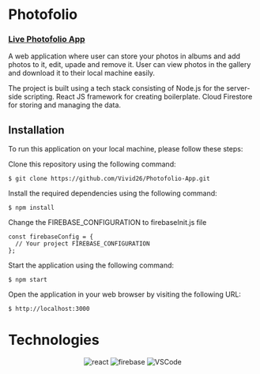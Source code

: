# Photofolio
### [Live Photofolio App](https://vivid26.github.io/Photofolio-App/)

A web application where user can store your photos in albums and add photos to it, edit, upade and remove it. User can view photos in the gallery and download it to their local machine easily.
 
The project is built using a tech stack consisting of Node.js for the server-side scripting.
React JS framework for creating boilerplate.
Cloud Firestore for storing and managing the data.

## Installation
To run this application on your local machine, please follow these steps:

Clone this repository using the following command:
```
$ git clone https://github.com/Vivid26/Photofolio-App.git
```
Install the required dependencies using the following command:
```
$ npm install 
```
Change the FIREBASE_CONFIGURATION to firebaseInit.js file
```
const firebaseConfig = {
  // Your project FIREBASE_CONFIGURATION
};
```
Start the application using the following command:
```
$ npm start 
```
Open the application in your web browser by visiting the following URL:
```
$ http://localhost:3000
```



# Technologies

<div align="center">

![react](https://img.shields.io/badge/react-61DAFB?style=for-the-badge&logo=react&logoColor=white)
![firebase](https://img.shields.io/badge/firebase-DD2C00?style=for-the-badge&logo=firebase&logoColor=white)
![VSCode](https://img.shields.io/badge/VSCode-007ACC?style=for-the-badge&logo=visualstudiocode&logoColor=white)

</div>
